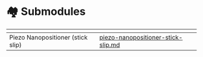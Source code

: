# 🏘️ Submodules

<table data-view="cards"><thead><tr><th></th><th data-type="content-ref"></th></tr></thead><tbody><tr><td>Piezo Nanopositioner (stick slip)</td><td><a href="piezo-nanopositioner-stick-slip.md">piezo-nanopositioner-stick-slip.md</a></td></tr></tbody></table>
